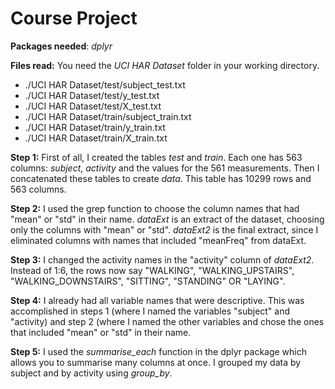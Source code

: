 # Course Project

**Packages needed**: *dplyr*

**Files read:** You need the *UCI HAR Dataset* folder in your working directory.
- ./UCI HAR Dataset/test/subject_test.txt
- ./UCI HAR Dataset/test/y_test.txt
- ./UCI HAR Dataset/test/X_test.txt
- ./UCI HAR Dataset/train/subject_train.txt
- ./UCI HAR Dataset/train/y_train.txt
- ./UCI HAR Dataset/train/X_train.txt

**Step 1:**
First of all, I created the tables *test* and *train*.
Each one has 563 columns: *subject*, *activity* and the values for the 561 measurements.
Then I concatenated these tables to create *data*. This table has 10299 rows and 563 columns.

**Step 2:**
I used the grep function to choose the column names that had "mean" or "std" in their name.
*dataExt* is an extract of the dataset, choosing only the columns with "mean" or "std".
*dataExt2* is the final extract, since I eliminated columns with names that included "meanFreq" from dataExt.

**Step 3:**
I changed the activity names in the "activity" column of *dataExt2*. 
Instead of 1:6, the rows now say "WALKING", "WALKING_UPSTAIRS", "WALKING_DOWNSTAIRS", "SITTING", "STANDING" OR "LAYING".

**Step 4:**
I already had all variable names that were descriptive. This was accomplished in steps 1 (where I named the variables "subject" and "activity) and step 2 (where I named the other variables and chose the ones that included "mean" or "std" in their name.

**Step 5:**
I used the *summarise_each* function in the dplyr package which allows you to summarise many columns at once. I grouped my data by subject and by activity using *group_by*. 







